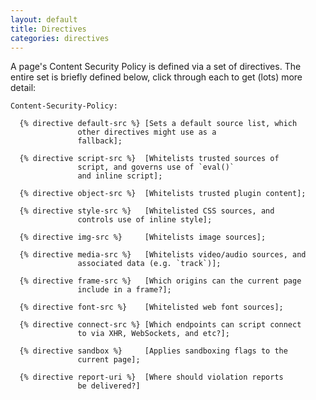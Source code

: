 ```yaml
---
layout: default
title: Directives
categories: directives
---
```


A page's Content Security Policy is defined via a set of directives. The entire
set is briefly defined below, click through each to get (lots) more detail:

<pre><code>Content-Security-Policy:

  {% directive default-src %} [Sets a default source list, which
               other directives might use as a
               fallback];

  {% directive script-src %}  [Whitelists trusted sources of
               script, and governs use of `eval()`
               and inline script];

  {% directive object-src %}  [Whitelists trusted plugin content];

  {% directive style-src %}   [Whitelisted CSS sources, and
               controls use of inline style];

  {% directive img-src %}     [Whitelists image sources];

  {% directive media-src %}   [Whitelists video/audio sources, and
               associated data (e.g. `track`)];

  {% directive frame-src %}   [Which origins can the current page
               include in a frame?];

  {% directive font-src %}    [Whitelisted web font sources];

  {% directive connect-src %} [Which endpoints can script connect
               to via XHR, WebSockets, and etc?];

  {% directive sandbox %}     [Applies sandboxing flags to the
               current page];

  {% directive report-uri %}  [Where should violation reports
               be delivered?]
</code></pre>
